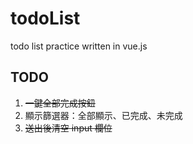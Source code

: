 # todoList
todo list practice written in vue.js

## TODO
1. ~~一鍵全部完成按鈕~~
2. 顯示篩選器：全部顯示、已完成、未完成
3. ~~送出後清空 input 欄位~~